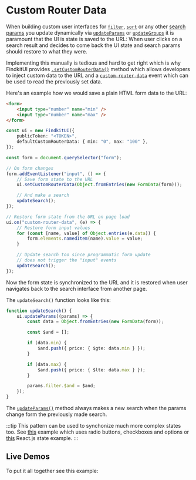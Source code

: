 # Custom Router Data

When building custom user interfaces for [`filter`](/ui/api/params#filter),
[`sort`](/ui/api/params#sort) or any other [search params](/ui/api/params) you
update dynamically via [`updateParams`](/ui/api/#updateParams) or
[`updateGroups`](/ui/api/#updateGroups) it is paramount that the UI is state is
saved to the URL: When user clicks on a search result and decides to come back
the UI state and search params should restore to what they were.

Implementing this manually is tedious and hard to get right which is why
FindkitUI provides [`.setCustomRouterData()`](/ui/api/#setCustomRouterData)
method which allows developers to inject custom data to the URL and a
[`custom-router-data`](/ui/api/events#custom-router-data) event which can be
used to read the previously set data.

Here's an example how we would save a plain HTML form data to the URL:

```html
<form>
	<input type="number" name="min" />
	<input type="number" name="max" />
</form>
```

```ts
const ui = new FindkitUI({
	publicToken: "<TOKEN>",
	defaultCustomRouterData: { min: "0", max: "100" },
});

const form = document.querySelector("form");

// On form changes
form.addEventListener("input", () => {
	// Save form state to the URL
	ui.setCustomRouterData(Object.fromEntries(new FormData(form)));

	// And make a search
	updateSearch();
});

// Restore form state from the URL on page load
ui.on("custom-router-data", (e) => {
	// Restore form input values
	for (const [name, value] of Object.entries(e.data)) {
		form.elements.namedItem(name).value = value;
	}

	// Update search too since programmatic form update
	// does not trigger the "input" events
	updateSearch();
});
```

Now the form state is synchronized to the URL and it is restored when user
navigates back to the search interface from another page.

The `updateSearch()` function looks like this:

```ts
function updateSearch() {
	ui.updateParams((params) => {
		const data = Object.fromEntries(new FormData(form));

		const $and = [];

		if (data.min) {
			$and.push({ price: { $gte: data.min } });
		}

		if (data.max) {
			$and.push({ price: { $lte: data.max } });
		}

		params.filter.$and = $and;
	});
}
```

The [`updateParams()`](/ui/api/#updateParams) method always makes a new search
when the params change form the previously made search.

:::tip
This pattern can be used to synchonize much more complex states too. See
[this](todo) example which uses radio buttons, checkboxes and options or
[this](todo) React.js state example.
:::

## Live Demos

To put it all together see this example:

<Codesandbox example="static/custom-ui" />
